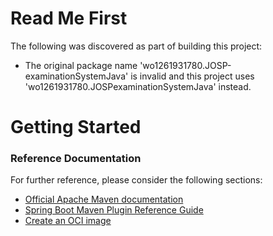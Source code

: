 # Read Me First
The following was discovered as part of building this project:

* The original package name 'wo1261931780.JOSP-examinationSystemJava' is invalid and this project uses 'wo1261931780.JOSPexaminationSystemJava' instead.

# Getting Started

### Reference Documentation
For further reference, please consider the following sections:

* [Official Apache Maven documentation](https://maven.apache.org/guides/index.html)
* [Spring Boot Maven Plugin Reference Guide](https://docs.spring.io/spring-boot/docs/3.0.5/maven-plugin/reference/html/)
* [Create an OCI image](https://docs.spring.io/spring-boot/docs/3.0.5/maven-plugin/reference/html/#build-image)

